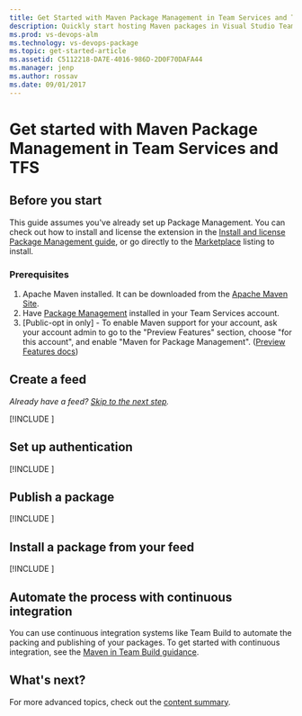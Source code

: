```yaml
---
title: Get Started with Maven Package Management in Team Services and TFS
description: Quickly start hosting Maven packages in Visual Studio Team Services or Team Foundation Server
ms.prod: vs-devops-alm
ms.technology: vs-devops-package
ms.topic: get-started-article
ms.assetid: C5112218-DA7E-4016-986D-2D0F70DAFA44
ms.manager: jenp
ms.author: rossav
ms.date: 09/01/2017
---
```


# Get started with Maven Package Management in Team Services and TFS

## Before you start
This guide assumes you've already set up Package Management. You can check out how to install and license the extension in the 
[Install and license Package Management guide](install.md), or go directly to the [Marketplace](https://marketplace.visualstudio.com/items?itemName=ms.feed) 
listing to install.

<!--
**Availability**<br>
Maven Package Management is available with **Visual Studio Team Services** and will be available with a future **TFS** update.
-->

### Prerequisites

1. Apache Maven installed. It can be downloaded from the [Apache Maven Site](https://maven.apache.org/download.cgi).
2. Have [Package Management](https://marketplace.visualstudio.com/items?itemName=ms.feed) installed in your Team Services account.
3. [Public-opt in only] - To enable Maven support for your account, ask your account admin to go to the "Preview Features" section, choose "for this account", and enable "Maven for Package Management". 
([Preview Features docs](https://www.visualstudio.com/en-us/docs/collaborate/preview-features))

<a name="create-a-feed"></a>

## Create a feed

*Already have a feed? [Skip to the next step](#setup-your-POM-and-settings-.xml).*

[!INCLUDE [](_shared/create-feed.md)]

<a name="setup-your-POM-and-settings-.xml"></a>

## Set up authentication

[!INCLUDE [](_shared/maven/pom-and-settings.md)]

<a name="publish-a-package"></a>

## Publish a package

[!INCLUDE [](_shared/maven/publish.md)]

<a name="consume-in-visual-studio"></a>

## Install a package from your feed

[!INCLUDE [](_shared/maven/install.md)]

<a name="automate-with-continuous-integration"></a>

## Automate the process with continuous integration

You can use continuous integration systems like Team Build to automate the packing and publishing of your packages. 
To get started with continuous integration, see the [Maven in Team Build guidance](/vsts/build-release/packages/maven.md).

## What's next?

For more advanced topics, check out the [content summary](overview.md).
